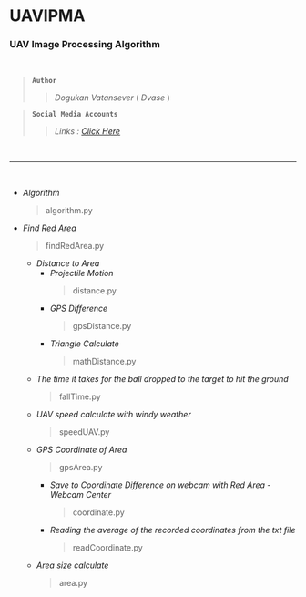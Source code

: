 # UAVIPMA

### **UAV Image Processing Algorithm**
<br>

> **`Author`**
>> *Dogukan Vatansever* ( *Dvase* )

> **`Social Media Accounts`**
>> *Links :* *[Click Here](https://Linktr.ee/Dvaser)*

<br>

___

<br>


- _Algorithm_
    > algorithm.py
- _Find Red Area_
    > findRedArea.py  
    - _Distance to Area_
        - _Projectile Motion_
            > distance.py
        - _GPS Difference_   
            > gpsDistance.py
        - _Triangle Calculate_
            > mathDistance.py
    - _The time it takes for the ball dropped to the target to hit the ground_
        > fallTime.py
    - _UAV speed calculate with windy weather_
        > speedUAV.py
    - _GPS Coordinate of Area_
        > gpsArea.py
        - _Save to Coordinate Difference on webcam with Red Area - Webcam Center_
            > coordinate.py
        - _Reading the average of the recorded coordinates from the txt file_
            > readCoordinate.py
    - _Area size calculate_
        > area.py
